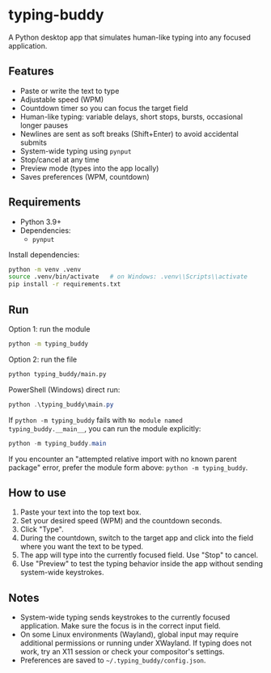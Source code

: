 # typing-buddy

A Python desktop app that simulates human-like typing into any focused application.

## Features
- Paste or write the text to type
- Adjustable speed (WPM)
- Countdown timer so you can focus the target field
- Human-like typing: variable delays, short stops, bursts, occasional longer pauses
- Newlines are sent as soft breaks (Shift+Enter) to avoid accidental submits
- System-wide typing using `pynput`
- Stop/cancel at any time
- Preview mode (types into the app locally)
- Saves preferences (WPM, countdown)

## Requirements
- Python 3.9+
- Dependencies:
  - `pynput`

Install dependencies:

```bash
python -m venv .venv
source .venv/bin/activate   # on Windows: .venv\\Scripts\\activate
pip install -r requirements.txt
```

## Run

Option 1: run the module

```bash
python -m typing_buddy
```

Option 2: run the file

```bash
python typing_buddy/main.py
```

PowerShell (Windows) direct run:

```powershell
python .\typing_buddy\main.py
```

If `python -m typing_buddy` fails with `No module named typing_buddy.__main__`, you can run the module explicitly:

```powershell
python -m typing_buddy.main
```


If you encounter an "attempted relative import with no known parent package" error, prefer the module form above: `python -m typing_buddy`.

## How to use
1. Paste your text into the top text box.
2. Set your desired speed (WPM) and the countdown seconds.
3. Click "Type".
4. During the countdown, switch to the target app and click into the field where you want the text to be typed.
5. The app will type into the currently focused field. Use "Stop" to cancel.
6. Use "Preview" to test the typing behavior inside the app without sending system-wide keystrokes.

## Notes
- System-wide typing sends keystrokes to the currently focused application. Make sure the focus is in the correct input field.
- On some Linux environments (Wayland), global input may require additional permissions or running under XWayland. If typing does not work, try an X11 session or check your compositor's settings.
- Preferences are saved to `~/.typing_buddy/config.json`.
